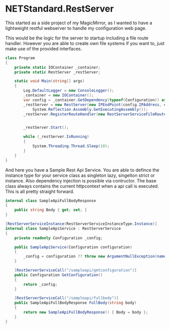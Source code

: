 # NETStandard.RestServer

This started as a side project of my MagicMirror, as I wanted to have a lightweight restful webserver to handle my configuration web page.

This would be the logic for the server to startup including a file route handler. However you are able to create own file systems if you want to, just make use of the provided interfaces. 
```C#
class Program
{
    private static IOContainer _container;
    private static RestServer _restServer;

    static void Main(string[] args)
    {
        Log.DefaultLogger = new ConsoleLogger();
        _container = new IOContainer();
        var config = _container.GetDependency(typeof(Configuration)) as Configuration;
        _restServer = new RestServer(new IPEndPoint(config.IPAddress, config.Port), _container,
            System.Reflection.Assembly.GetExecutingAssembly());
        _restServer.RegisterRouteHandler(new RestServerServiceFileRouteHandler("InetPub"));


        _restServer.Start();

        while (_restServer.IsRunning)
        {
            System.Threading.Thread.Sleep(10);
        }
    }
}
```

And here you have a Sample Rest Api Service. You are able to defince the instance type for your service class as singleton lazy, singelton strict or instance. Also dependency injection is possible via contructor. The base class always contains the current httpcontext when a api call is executed. This is all pretty straight forward. 
```C#
internal class SampleApiFullBodyResponse
{
    public string Body { get; set; }
}

[RestServerServiceInstance(RestServerServiceInstanceType.Instance)]
internal class SampleApiService : RestServerService
{
    private readonly Configuration _config;

    public SampleApiService(Configuration configuration)
    {
        _config = configuration ?? throw new ArgumentNullException(nameof(configuration));
    }

    [RestServerServiceCall("/sampleapi/getconfiguration")]
    public Configuration GetConfiguration()
    {
        return _config;
    }

    [RestServerServiceCall("/sampleapi/fullbody")]
    public SampleApiFullBodyResponse FullBody(string body)
    {
        return new SampleApiFullBodyResponse() { Body = body };
    }
}
```

